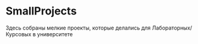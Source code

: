 # SmallProjects
Здесь собраны мелкие проекты, которые делались для Лабораторных/Курсовых в университете
